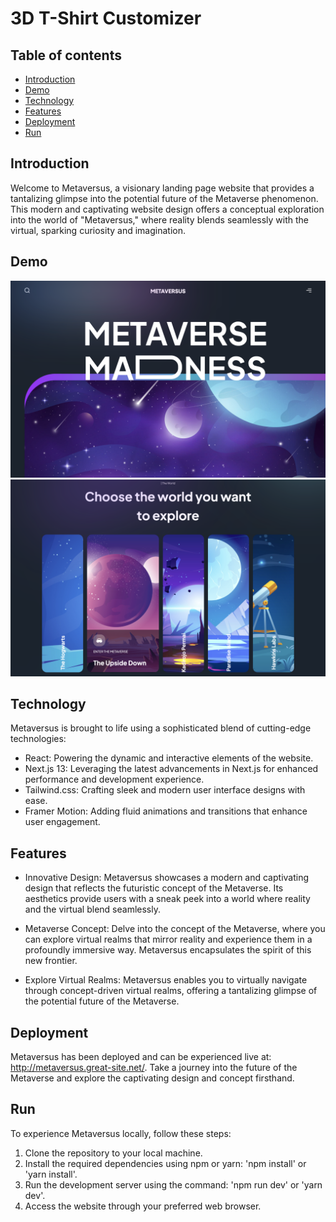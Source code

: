 # 3D T-Shirt Customizer

## Table of contents

- [Introduction](#introduction)
- [Demo](#demo)
- [Technology](#technology)
- [Features](#features)
- [Deployment](#deployment)
- [Run](#run)

## Introduction

Welcome to Metaversus, a visionary landing page website that provides a tantalizing glimpse into the potential future of the Metaverse phenomenon. This modern and captivating website design offers a conceptual exploration into the world of "Metaversus," where reality blends seamlessly with the virtual, sparking curiosity and imagination.

## Demo

![Image description](screenshot-1.png)
![Image description](screenshot-2.png)

## Technology

Metaversus is brought to life using a sophisticated blend of cutting-edge technologies:

- React: Powering the dynamic and interactive elements of the website.
- Next.js 13: Leveraging the latest advancements in Next.js for enhanced performance and development experience.
- Tailwind.css: Crafting sleek and modern user interface designs with ease.
- Framer Motion: Adding fluid animations and transitions that enhance user engagement.

## Features

- Innovative Design: Metaversus showcases a modern and captivating design that reflects the futuristic concept of the Metaverse. Its aesthetics provide users with a sneak peek into a world where reality and the virtual blend seamlessly.

- Metaverse Concept: Delve into the concept of the Metaverse, where you can explore virtual realms that mirror reality and experience them in a profoundly immersive way. Metaversus encapsulates the spirit of this new frontier.

- Explore Virtual Realms: Metaversus enables you to virtually navigate through concept-driven virtual realms, offering a tantalizing glimpse of the potential future of the Metaverse.

## Deployment

Metaversus has been deployed and can be experienced live at: http://metaversus.great-site.net/. Take a journey into the future of the Metaverse and explore the captivating design and concept firsthand.

## Run

To experience Metaversus locally, follow these steps:

1. Clone the repository to your local machine.
2. Install the required dependencies using npm or yarn: 'npm install' or 'yarn install'.
3. Run the development server using the command: 'npm run dev' or 'yarn dev'.
4. Access the website through your preferred web browser.